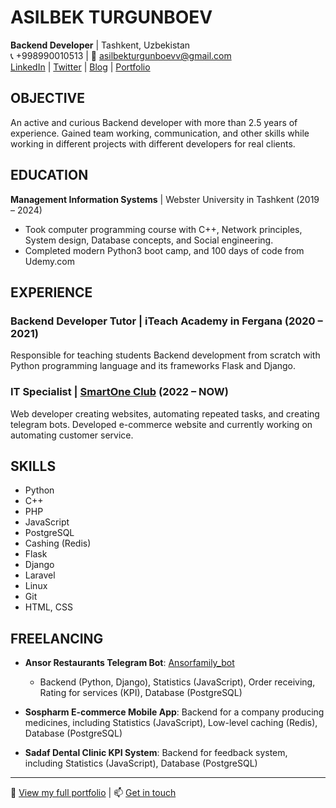 # ASILBEK TURGUNBOEV
**Backend Developer** | Tashkent, Uzbekistan  
📞 +998990010513 | 📧 [asilbekturgunboevv@gmail.com](mailto:asilbekturgunboevv@gmail.com)  
[LinkedIn](https://www.linkedin.com/in/asilbek-turgunboev-0b10b01a3/) | [Twitter](URL) | [Blog](URL) | [Portfolio](URL)

## OBJECTIVE
An active and curious Backend developer with more than 2.5 years of experience. Gained team working, communication, and other skills while working in different projects with different developers for real clients.

## EDUCATION
**Management Information Systems** | Webster University in Tashkent (2019 – 2024)  
- Took computer programming course with C++, Network principles, System design, Database concepts, and Social engineering.
- Completed modern Python3 boot camp, and 100 days of code from Udemy.com

## EXPERIENCE

### Backend Developer Tutor | iTeach Academy in Fergana (2020 – 2021)
Responsible for teaching students Backend development from scratch with Python programming language and its frameworks Flask and Django.

### IT Specialist | [SmartOne Club](smartone.uz) (2022 – NOW)
Web developer creating websites, automating repeated tasks, and creating telegram bots. Developed e-commerce website and currently working on automating customer service.

## SKILLS
- Python
- C++
- PHP
- JavaScript
- PostgreSQL
- Cashing (Redis)
- Flask
- Django
- Laravel
- Linux
- Git
- HTML, CSS

## FREELANCING
- **Ansor Restaurants Telegram Bot**: [Ansorfamily_bot](https://t.me/Ansorfamily_bot)  
  - Backend (Python, Django), Statistics (JavaScript), Order receiving, Rating for services (KPI), Database (PostgreSQL)

- **Sospharm E-commerce Mobile App**: Backend for a company producing medicines, including Statistics (JavaScript), Low-level caching (Redis), Database (PostgreSQL)

- **Sadaf Dental Clinic KPI System**: Backend for feedback system, including Statistics (JavaScript), Database (PostgreSQL)

---

🔗 [View my full portfolio](URL) | 📫 [Get in touch](mailto:asilbekturgunboevv@gmail.com)
